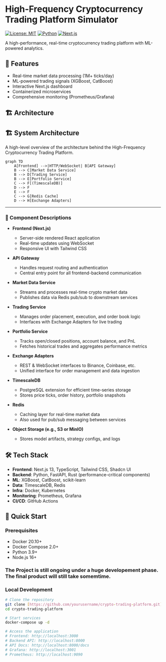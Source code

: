 # High-Frequency Cryptocurrency Trading Platform Simulator

[![License: MIT](https://img.shields.io/badge/License-MIT-yellow.svg)](https://opensource.org/licenses/MIT)
[![Python](https://img.shields.io/badge/python-3.9+-blue.svg)](https://www.python.org/downloads/)
[![Next.js](https://img.shields.io/badge/Next.js-13.0+-000000?logo=next.js)](https://nextjs.org/)

A high-performance, real-time cryptocurrency trading platform with ML-powered analytics.

## 🚀 Features

- Real-time market data processing (1M+ ticks/day)
- ML-powered trading signals (XGBoost, CatBoost)
- Interactive Next.js dashboard
- Containerized microservices
- Comprehensive monitoring (Prometheus/Grafana)

## 🏗 Architecture

## 🏗️ System Architecture

A high-level overview of the architecture behind the High-Frequency Cryptocurrency Trading Platform.

```mermaid
graph TD
    A[Frontend] -->|HTTP/WebSocket| B[API Gateway]
    B --> C[Market Data Service]
    B --> D[Trading Service]
    B --> E[Portfolio Service]
    C --> F[(TimescaleDB)]
    D --> F
    E --> F
    C --> G[Redis Cache]
    D --> H[Exchange Adapters]
```
---

### 📌 Component Descriptions

- **Frontend (Next.js)**  
  - Server-side rendered React application  
  - Real-time updates using WebSocket  
  - Responsive UI with Tailwind CSS

- **API Gateway**  
  - Handles request routing and authentication  
  - Central entry point for all frontend-backend communication

- **Market Data Service**  
  - Streams and processes real-time crypto market data  
  - Publishes data via Redis pub/sub to downstream services

- **Trading Service**  
  - Manages order placement, execution, and order book logic  
  - Interfaces with Exchange Adapters for live trading

- **Portfolio Service**  
  - Tracks open/closed positions, account balance, and PnL  
  - Fetches historical trades and aggregates performance metrics

- **Exchange Adapters**  
  - REST & WebSocket interfaces to Binance, Coinbase, etc.  
  - Unified interface for order management and data ingestion

- **TimescaleDB**  
  - PostgreSQL extension for efficient time-series storage  
  - Stores price ticks, order history, portfolio snapshots

- **Redis**  
  - Caching layer for real-time market data  
  - Also used for pub/sub messaging between services

- **Object Storage (e.g., S3 or MinIO)**  
  - Stores model artifacts, strategy configs, and logs


## 🛠 Tech Stack

- **Frontend**: Next.js 13, TypeScript, Tailwind CSS, Shadcn UI
- **Backend**: Python, FastAPI, Rust (performance-critical components)
- **ML**: XGBoost, CatBoost, scikit-learn
- **Data**: TimescaleDB, Redis
- **Infra**: Docker, Kubernetes
- **Monitoring**: Prometheus, Grafana
- **CI/CD**: GitHub Actions

## 🚀 Quick Start

### Prerequisites

- Docker 20.10+
- Docker Compose 2.0+
- Python 3.9+
- Node.js 16+
### The Project is still ongoing under a huge developement phase. The final product will still take somemtime.
### Local Development

```bash
# Clone the repository
git clone [https://github.com/yourusername/crypto-trading-platform.git](https://github.com/yourusername/crypto-trading-platform.git)
cd crypto-trading-platform

# Start services
docker-compose up -d

# Access the application
# Frontend: http://localhost:3000
# Backend API: http://localhost:8000
# API Docs: http://localhost:8000/docs
# Grafana: http://localhost:3001
# Prometheus: http://localhost:9090
